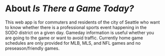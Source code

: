 # About *Is There a Game Today?*

This web app is for commuters and residents of the city of Seattle who want to know whether there is a professional sports event happening in the SODO district on a given day. Gameday information is useful whether you are going to the game or want to avoid traffic. Currently home game schedules are only provided for MLB, MLS, and NFL games and no preseason/friendly games.
